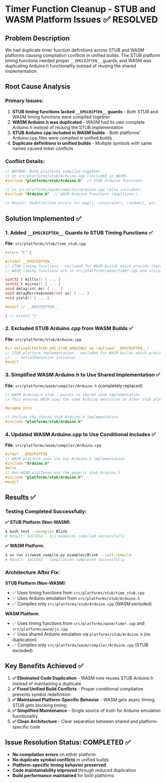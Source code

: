 # Timer Function Cleanup - STUB and WASM Platform Issues ✅ RESOLVED

## Problem Description

We had duplicate timer function definitions across STUB and WASM platforms causing compilation conflicts in unified builds. The STUB platform timing functions needed proper `__EMSCRIPTEN__` guards, and WASM was duplicating Arduino.h functionality instead of reusing the shared implementation.

## Root Cause Analysis

### Primary Issues:
1. **STUB timing functions lacked `__EMSCRIPTEN__` guards** - Both STUB and WASM timing functions were compiled together
2. **WASM Arduino.h was duplicated** - WASM had its own complete Arduino.h instead of reusing the STUB implementation  
3. **STUB Arduino.cpp included in WASM builds** - Both platforms' Arduino.cpp files were compiled in unified builds
4. **Duplicate definitions in unified builds** - Multiple symbols with same names caused linker conflicts

### Conflict Details:
```cpp
// BEFORE: Both platforms compiled together
// In src/platforms/stub/Arduino.cpp (included in WASM):
#include "platforms/stub/Arduino.h"  // STUB Arduino functions

// In src/platforms/wasm/compiler/Arduino.cpp (also included):  
#include "Arduino.h"  // WASM Arduino functions (duplicate!)

// Result: Redefinition errors for map(), constrain(), random(), etc.
```

## Solution Implemented ✅

### 1. Added `__EMSCRIPTEN__` Guards to STUB Timing Functions ✅

**File**: `src/platforms/stub/time_stub.cpp`
```cpp
extern "C" {

#ifndef __EMSCRIPTEN__
// STUB timing functions - excluded for WASM builds which provide their own implementations
// WASM timing functions are in src/platforms/wasm/timer.cpp and src/platforms/wasm/js.cpp

uint32_t millis() { ... }
uint32_t micros() { ... }
void delay(int ms) { ... }
void delayMicroseconds(int us) { ... }
void yield() { ... }

#endif // __EMSCRIPTEN__

} // extern "C"
```

### 2. Excluded STUB Arduino.cpp from WASM Builds ✅

**File**: `src/platforms/stub/Arduino.cpp`
```cpp
#if defined(FASTLED_USE_STUB_ARDUINO) && !defined(__EMSCRIPTEN__)
// STUB platform implementation - excluded for WASM builds which provide their own Arduino.cpp
// ... SerialEmulation instances ...
#endif
```

### 3. Simplified WASM Arduino.h to Use Shared Implementation ✅

**File**: `src/platforms/wasm/compiler/Arduino.h` (completely replaced)
```cpp
// WASM Arduino.h stub - points to shared stub implementation
// This ensures WASM uses the same Arduino emulation as other stub platforms

#pragma once

// Include the shared stub Arduino.h implementation
#include "platforms/stub/Arduino.h"
```

### 4. Updated WASM Arduino.cpp to Use Conditional Includes ✅

**File**: `src/platforms/wasm/compiler/Arduino.cpp`
```cpp
#ifdef __EMSCRIPTEN__
// WASM platform uses its own Arduino.h implementation
#include "Arduino.h"
#else
// Non-WASM platforms use the generic stub Arduino.h  
#include "platforms/stub/Arduino.h"
#endif
```

## Results ✅

### Testing Completed Successfully:

**✅ STUB Platform (Non-WASM)**:
```bash
$ bash test --examples Blink
# Result: SUCCESS - 1/1 examples compiled successfully
```

**✅ WASM Platform**:
```bash
$ uv run ci/wasm_compile.py examples/Blink --just-compile
# Result: SUCCESS - Compilation completed successfully
```

### Architecture After Fix:

**STUB Platform (Non-WASM)**:
- ✅ Uses timing functions from `src/platforms/stub/time_stub.cpp`
- ✅ Uses Arduino emulation from `src/platforms/stub/Arduino.h`
- ✅ Compiles only `src/platforms/stub/Arduino.cpp` (WASM excluded)

**WASM Platform**:
- ✅ Uses timing functions from `src/platforms/wasm/timer.cpp` and `src/platforms/wasm/js.cpp`
- ✅ Uses shared Arduino emulation via `platforms/stub/Arduino.h` (no duplication)
- ✅ Compiles only `src/platforms/wasm/compiler/Arduino.cpp` (STUB excluded)

## Key Benefits Achieved ✅

1. **✅ Eliminated Code Duplication** - WASM now reuses STUB Arduino.h instead of maintaining a duplicate
2. **✅ Fixed Unified Build Conflicts** - Proper conditional compilation prevents symbol redefinition
3. **✅ Maintained Platform-Specific Behavior** - WASM gets async timing, STUB gets blocking timing
4. **✅ Simplified Maintenance** - Single source of truth for Arduino emulation functionality
5. **✅ Clean Architecture** - Clear separation between shared and platform-specific code

## Issue Resolution Status: **COMPLETED** ✅

- **No compilation errors** on either platform
- **No duplicate symbol conflicts** in unified builds  
- **Platform-specific timing behavior preserved**
- **Code maintainability improved** through reduced duplication
- **Build performance maintained** for both platforms
